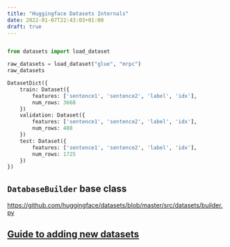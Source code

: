 ```yaml
---
title: "Huggingface Datasets Internals"
date: 2022-01-07T22:43:03+01:00
draft: true
---
```


```python

from datasets import load_dataset

raw_datasets = load_dataset("glue", "mrpc")
raw_datasets
```

```python
DatasetDict({
    train: Dataset({
        features: ['sentence1', 'sentence2', 'label', 'idx'],
        num_rows: 3668
    })
    validation: Dataset({
        features: ['sentence1', 'sentence2', 'label', 'idx'],
        num_rows: 408
    })
    test: Dataset({
        features: ['sentence1', 'sentence2', 'label', 'idx'],
        num_rows: 1725
    })
})
```

## `DatabaseBuilder` base class

https://github.com/huggingface/datasets/blob/master/src/datasets/builder.py

## [Guide to adding new datasets](https://github.com/huggingface/datasets/blob/master/ADD_NEW_DATASET.md)
